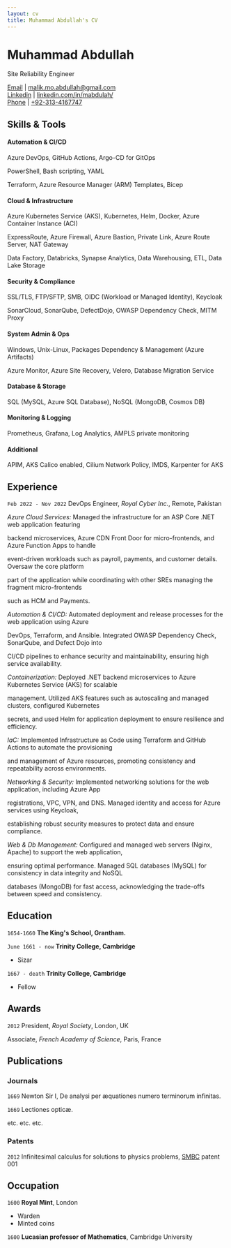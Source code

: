 ```yaml
---
layout: cv
title: Muhammad Abdullah's CV
---
```

# Muhammad Abdullah
Site Reliability Engineer

<div id="webaddress">
<a href="mailto:malik.mo.abdullah@gmail.com">Email</a>
| <a href="mailto:malik.mo.abdullah@gmail.com">malik.mo.abdullah@gmail.com</a>
</div>
<div id="webaddress">
<a href="https://www.linkedin.com/in/mabdulah/">Linkedin</a>
| <a href="https://www.linkedin.com/in/mabdulah/">linkedin.com/in/mabdulah/</a>
</div>
<div id="webaddress">
<a href="https://www.linkedin.com/in/mabdulah/">Phone</a>
| <a href="https://www.linkedin.com/in/mabdulah/">+92-313-4167747</a>
</div>

## Skills & Tools



#### Automation & CI/CD
Azure DevOps, GitHub Actions, Argo-CD for GitOps

PowerShell, Bash scripting, YAML

Terraform, Azure Resource Manager (ARM) Templates, Bicep
#### Cloud & Infrastructure
Azure Kubernetes Service (AKS), Kubernetes, Helm, Docker, Azure Container Instance (ACI)

ExpressRoute, Azure Firewall, Azure Bastion, Private Link, Azure Route Server, NAT Gateway

Data Factory, Databricks, Synapse Analytics, Data Warehousing, ETL, Data Lake Storage
#### Security & Compliance
SSL/TLS, FTP/SFTP, SMB, OIDC (Workload or Managed Identity), Keycloak

SonarCloud, SonarQube, DefectDojo, OWASP Dependency Check, MITM Proxy
#### System Admin & Ops
Windows, Unix-Linux, Packages Dependency & Management (Azure Artifacts)

Azure Monitor, Azure Site Recovery, Velero, Database Migration Service
#### Database & Storage
SQL (MySQL, Azure SQL Database), NoSQL (MongoDB, Cosmos DB)
#### Monitoring & Logging
Prometheus, Grafana, Log Analytics, AMPLS private monitoring
#### Additional
APIM, AKS Calico enabled, Cilium Network Policy, IMDS, Karpenter for AKS



## Experience

`Feb 2022 - Nov 2022`
DevOps Engineer, *Royal Cyber Inc.*, Remote, Pakistan

*Azure Cloud Services:* Managed the infrastructure for an ASP Core .NET web application featuring 

backend microservices, Azure CDN Front Door for micro-frontends, and Azure Function Apps to handle 

event-driven workloads such as payroll, payments, and customer details. Oversaw the core platform 

part of the application while coordinating with other SREs managing the fragment micro-frontends 

such as HCM and Payments.

*Automation & CI/CD:* Automated deployment and release processes for the web application using Azure 

DevOps, Terraform, and Ansible. Integrated OWASP Dependency Check, SonarQube, and Defect Dojo into 

CI/CD pipelines to enhance security and maintainability, ensuring high service availability.

*Containerization:* Deployed .NET backend microservices to Azure Kubernetes Service (AKS) for scalable 

management. Utilized AKS features such as autoscaling and managed clusters, configured Kubernetes 

secrets, and used Helm for application deployment to ensure resilience and efficiency.

*IaC:* Implemented Infrastructure as Code using Terraform and GitHub Actions to automate the provisioning 

and management of Azure resources, promoting consistency and repeatability across environments.

*Networking & Security:* Implemented networking solutions for the web application, including Azure App 

registrations, VPC, VPN, and DNS. Managed identity and access for Azure services using Keycloak, 

establishing robust security measures to protect data and ensure compliance.

*Web & Db Management:* Configured and managed web servers (Nginx, Apache) to support the web application, 

ensuring optimal performance. Managed SQL databases (MySQL) for consistency in data integrity and NoSQL 

databases (MongoDB) for fast access, acknowledging the trade-offs between speed and consistency.




## Education

`1654-1660`
__The King's School, Grantham.__

`June 1661 - now`
__Trinity College, Cambridge__

- Sizar

`1667 - death`
__Trinity College, Cambridge__

- Fellow



## Awards

`2012`
President, *Royal Society*, London, UK

Associate, *French Academy of Science*, Paris, France



## Publications

<!-- A list is also available [online](http://scholar.google.co.uk/citations?user=LTOTl0YAAAAJ) -->

### Journals

`1669`
Newton Sir I, De analysi per æquationes numero terminorum infinitas. 

`1669`
Lectiones opticæ.

etc. etc. etc.

### Patents

`2012`
Infinitesimal calculus for solutions to physics problems, [SMBC](http://www.techdirt.com/articles/20121011/09312820678/if-patents-had-been-around-time-newton.shtml) patent 001


## Occupation

`1600`
__Royal Mint__, London

- Warden
- Minted coins

`1600`
__Lucasian professor of Mathematics__, Cambridge University



<!-- ### Footer

Last updated: May 2013 -->


